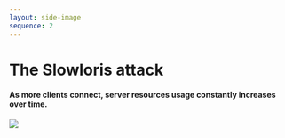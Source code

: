 ```yaml
---
layout: side-image
sequence: 2
---
```


<main>
  <h1>The Slowloris attack</h1>
  <h4>As more clients connect, server resources usage constantly increases over time.</h4>
</main>

<img src="/slowloris/slowloris-2.png" class="side"/>
